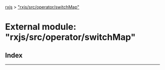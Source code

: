 [rxjs](../README.md) > ["rxjs/src/operator/switchMap"](../modules/_rxjs_src_operator_switchmap_.md)

# External module: "rxjs/src/operator/switchMap"

## Index

---

